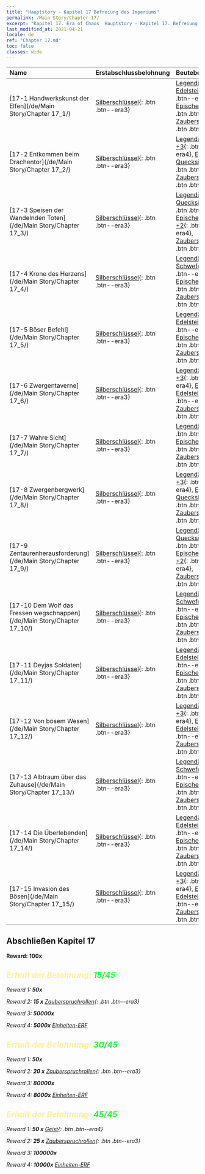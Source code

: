 ```yaml
---
title: "Hauptstory - Kapitel 17 Befreiung des Imperiums"
permalink: /Main Story/Chapter 17/
excerpt: "Kapitel 17. Era of Chaos  Hauptstory - Kapitel 17. Befreiung des Imperiums"
last_modified_at: 2021-04-21
locale: de
ref: "Chapter 17.md"
toc: false
classes: wide
---
```


  | Name |  Erstabschlussbelohnung | Beutebelohnung |
  |:------------|:------------|:------------| 
  | [17-1 Handwerkskunst der Elfen](/de/Main Story/Chapter 17_1/) | [Silberschlüssel](/de/Items/con_693/){: .btn .btn--era3} | [Legendäre Edelsteine +3](/de/Items/mat_58/){: .btn .btn--era4}, [Epischer Kristall +2](/de/Items/mat_52/){: .btn .btn--era4}, [Zauberspruchrollen](/de/Items/con_694/){: .btn .btn--era3} |
  | [17-2 Entkommen beim Drachentor](/de/Main Story/Chapter 17_2/) | [Silberschlüssel](/de/Items/con_693/){: .btn .btn--era3} | [Legendäres Holz +3](/de/Items/mat_55/){: .btn .btn--era4}, [Episches Quecksilber +2](/de/Items/mat_49/){: .btn .btn--era4}, [Zauberspruchrollen](/de/Items/con_694/){: .btn .btn--era3} |
  | [17-3 Speisen der Wandelnden Toten](/de/Main Story/Chapter 17_3/) | [Silberschlüssel](/de/Items/con_693/){: .btn .btn--era3} | [Legendäres Quecksilber +3](/de/Items/mat_56/){: .btn .btn--era4}, [Epischer Schwefel +2](/de/Items/mat_50/){: .btn .btn--era4}, [Zauberspruchrollen](/de/Items/con_694/){: .btn .btn--era3} |
  | [17-4 Krone des Herzens](/de/Main Story/Chapter 17_4/) | [Silberschlüssel](/de/Items/con_693/){: .btn .btn--era3} | [Legendärer Schwefel +3](/de/Items/mat_57/){: .btn .btn--era4}, [Episches Erz +2](/de/Items/mat_47/){: .btn .btn--era4}, [Zauberspruchrollen](/de/Items/con_694/){: .btn .btn--era3} |
  | [17-5 Böser Befehl](/de/Main Story/Chapter 17_5/) | [Silberschlüssel](/de/Items/con_693/){: .btn .btn--era3} | [Legendäre Edelsteine +3](/de/Items/mat_58/){: .btn .btn--era4}, [Epischer Kristall +2](/de/Items/mat_52/){: .btn .btn--era4}, [Zauberspruchrollen](/de/Items/con_694/){: .btn .btn--era3} |
  | [17-6 Zwergentaverne](/de/Main Story/Chapter 17_6/) | [Silberschlüssel](/de/Items/con_693/){: .btn .btn--era3} | [Legendärer Kristall +3](/de/Items/mat_59/){: .btn .btn--era4}, [Epische Edelsteine +2](/de/Items/mat_51/){: .btn .btn--era4}, [Zauberspruchrollen](/de/Items/con_694/){: .btn .btn--era3} |
  | [17-7 Wahre Sicht](/de/Main Story/Chapter 17_7/) | [Silberschlüssel](/de/Items/con_693/){: .btn .btn--era3} | [Legendäres Erz +3](/de/Items/mat_54/){: .btn .btn--era4}, [Episches Holz +2](/de/Items/mat_48/){: .btn .btn--era4}, [Zauberspruchrollen](/de/Items/con_694/){: .btn .btn--era3} |
  | [17-8 Zwergenbergwerk](/de/Main Story/Chapter 17_8/) | [Silberschlüssel](/de/Items/con_693/){: .btn .btn--era3} | [Legendäres Holz +3](/de/Items/mat_55/){: .btn .btn--era4}, [Episches Quecksilber +2](/de/Items/mat_49/){: .btn .btn--era4}, [Zauberspruchrollen](/de/Items/con_694/){: .btn .btn--era3} |
  | [17-9 Zentaurenherausforderung](/de/Main Story/Chapter 17_9/) | [Silberschlüssel](/de/Items/con_693/){: .btn .btn--era3} | [Legendäres Quecksilber +3](/de/Items/mat_56/){: .btn .btn--era4}, [Epischer Schwefel +2](/de/Items/mat_50/){: .btn .btn--era4}, [Zauberspruchrollen](/de/Items/con_694/){: .btn .btn--era3} |
  | [17-10 Dem Wolf das Fressen wegschnappen](/de/Main Story/Chapter 17_10/) | [Silberschlüssel](/de/Items/con_693/){: .btn .btn--era3} | [Legendärer Schwefel +3](/de/Items/mat_57/){: .btn .btn--era4}, [Episches Erz +2](/de/Items/mat_47/){: .btn .btn--era4}, [Zauberspruchrollen](/de/Items/con_694/){: .btn .btn--era3} |
  | [17-11 Deyjas Soldaten](/de/Main Story/Chapter 17_11/) | [Silberschlüssel](/de/Items/con_693/){: .btn .btn--era3} | [Legendäre Edelsteine +3](/de/Items/mat_58/){: .btn .btn--era4}, [Epischer Kristall +2](/de/Items/mat_52/){: .btn .btn--era4}, [Zauberspruchrollen](/de/Items/con_694/){: .btn .btn--era3} |
  | [17-12 Von bösem Wesen](/de/Main Story/Chapter 17_12/) | [Silberschlüssel](/de/Items/con_693/){: .btn .btn--era3} | [Legendärer Kristall +3](/de/Items/mat_59/){: .btn .btn--era4}, [Epische Edelsteine +2](/de/Items/mat_51/){: .btn .btn--era4}, [Zauberspruchrollen](/de/Items/con_694/){: .btn .btn--era3} |
  | [17-13 Albtraum über das Zuhause](/de/Main Story/Chapter 17_13/) | [Silberschlüssel](/de/Items/con_693/){: .btn .btn--era3} | [Legendärer Schwefel +3](/de/Items/mat_57/){: .btn .btn--era4}, [Episches Erz +2](/de/Items/mat_47/){: .btn .btn--era4}, [Zauberspruchrollen](/de/Items/con_694/){: .btn .btn--era3} |
  | [17-14 Die Überlebenden](/de/Main Story/Chapter 17_14/) | [Silberschlüssel](/de/Items/con_693/){: .btn .btn--era3} | [Legendäre Edelsteine +3](/de/Items/mat_58/){: .btn .btn--era4}, [Epischer Kristall +2](/de/Items/mat_52/){: .btn .btn--era4}, [Zauberspruchrollen](/de/Items/con_694/){: .btn .btn--era3} |
  | [17-15 Invasion des Bösen](/de/Main Story/Chapter 17_15/) | [Silberschlüssel](/de/Items/con_693/){: .btn .btn--era3} | [Legendärer Kristall +3](/de/Items/mat_59/){: .btn .btn--era4}, [Epische Edelsteine +2](/de/Items/mat_51/){: .btn .btn--era4}, [Zauberspruchrollen](/de/Items/con_694/){: .btn .btn--era3} |


## Abschließen Kapitel 17

 **Reward:**  **100x** <i class="fas fa-gem"/>



## <span style="color: #ffeea0">Erhalt der Belohnung: </span><span style="color: #27f73a">15/45</span>

 Reward 1:  **50x** <i class="fas fa-gem"/>

 Reward 2: **15 x** [Zauberspruchrollen](/de/Items/con_694/){: .btn .btn--era3}

 Reward 3:  **50000x** <i class="fas fa-coins"/>

 Reward 4:  **5000x** [Einheiten-ERF](/de/Items/con_902/)



## <span style="color: #ffeea0">Erhalt der Belohnung: </span><span style="color: #27f73a">30/45</span>

 Reward 1:  **50x** <i class="fas fa-gem"/>

 Reward 2: **20 x** [Zauberspruchrollen](/de/Items/con_694/){: .btn .btn--era3}

 Reward 3:  **80000x** <i class="fas fa-coins"/>

 Reward 4:  **8000x** [Einheiten-ERF](/de/Items/con_902/)



## <span style="color: #ffeea0">Erhalt der Belohnung: </span><span style="color: #27f73a">45/45</span>

 Reward 1: **50 x** [Geist](/de/Items/unt_210/){: .btn .btn--era4}

 Reward 2: **25 x** [Zauberspruchrollen](/de/Items/con_694/){: .btn .btn--era3}

 Reward 3:  **100000x** <i class="fas fa-coins"/>

 Reward 4:  **10000x** [Einheiten-ERF](/de/Items/con_902/)

